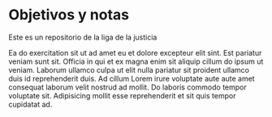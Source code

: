 # Objetivos y notas

Este es un repositorio de la liga de la justicia

Ea do exercitation sit ut ad amet eu et dolore excepteur elit sint. Est pariatur veniam sunt sit. Officia in qui et ex magna enim sit aliquip cillum do ipsum ut veniam. Laborum ullamco culpa ut elit nulla pariatur sit proident ullamco duis id reprehenderit duis. Ad cillum Lorem irure voluptate aute aute amet consequat laborum velit nostrud ad mollit. Do laboris commodo tempor voluptate sit. Adipisicing mollit esse reprehenderit et sit quis tempor cupidatat ad.

